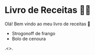 # Livro de Receitas :man_cook:

Olá! Bem vindo ao meu livro de receitas :wave:

- Strogonoff de frango
- Bolo de cenoura

.<>.


